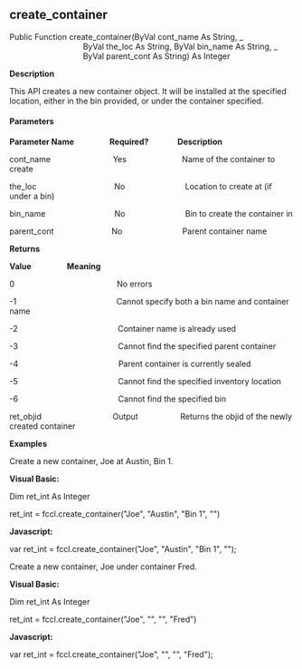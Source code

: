 create_container
----------------

Public Function create_container(ByVal cont_name As String, _
                                 ByVal the_loc As String, ByVal bin_name As String, _
                                 ByVal parent_cont As String) As Integer

**Description**

This API creates a new container object. It will be installed at the specified location, either in the bin provided, or under the container specified.

#### Parameters
**Parameter Name**                **Required?**             **Description**

cont_name                            Yes                         Name of the container to create

the_loc                                   No                           Location to create at (if under a bin)

bin_name                               No                           Bin to create the container in

parent_cont                          No                           Parent container name

**Returns**

**Value**                **Meaning**

0                                              No errors

-1                                             Cannot specify both a bin name and container name

-2                                             Container name is already used

-3                                             Cannot find the specified parent container

-4                                             Parent container is currently sealed

-5                                             Cannot find the specified inventory location

-6                                             Cannot find the specified bin

ret_objid                                Output                   Returns the objid of the newly created container

**Examples**

 Create a new container, Joe at Austin, Bin 1.

**Visual Basic:**

Dim ret_int As Integer

ret_int = fccl.create_container("Joe", "Austin", "Bin 1", "")

**Javascript:**

var ret_int = fccl.create_container("Joe", "Austin", "Bin 1", "");

 Create a new container, Joe under container Fred.

**Visual Basic:**

Dim ret_int As Integer

ret_int = fccl.create_container("Joe", "", "", "Fred")

**Javascript:**

var ret_int = fccl.create_container("Joe", "", "", "Fred");